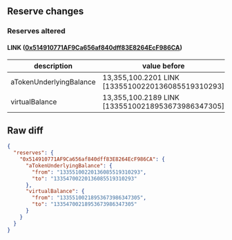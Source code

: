 ## Reserve changes

### Reserves altered

#### LINK ([0x514910771AF9Ca656af840dff83E8264EcF986CA](https://etherscan.io/address/0x514910771AF9Ca656af840dff83E8264EcF986CA))

| description | value before | value after |
| --- | --- | --- |
| aTokenUnderlyingBalance | 13,355,100.2201 LINK [13355100220136085519310293] | 13,354,700.2201 LINK [13354700220136085519310293] |
| virtualBalance | 13,355,100.2189 LINK [13355100218953673986347305] | 13,354,700.2189 LINK [13354700218953673986347305] |


## Raw diff

```json
{
  "reserves": {
    "0x514910771AF9Ca656af840dff83E8264EcF986CA": {
      "aTokenUnderlyingBalance": {
        "from": "13355100220136085519310293",
        "to": "13354700220136085519310293"
      },
      "virtualBalance": {
        "from": "13355100218953673986347305",
        "to": "13354700218953673986347305"
      }
    }
  }
}
```